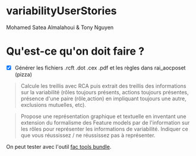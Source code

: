 # variabilityUserStories

Mohamed Satea Almalahoui & Tony Nguyen

# Qu'est-ce qu'on doit faire ?

- [x] Générer les fichiers .rcft .dot .cex .pdf et les règles dans rai_aocposet (pizza)

> Calcule les treillis avec RCA puis extrait des treillis des informations sur la variabilité (rôles toujours présents, actions toujours présentes, présence d'une paire (rôle,action) en impliquant toujours une autre, exclusions mutuelles, etc). 

> Propose une représentation graphique et textuelle en inventant une extension du formalisme des Feature models par de l'information sur les rôles pour représenter les informations de variabilité. Indiquer ce que vous réussissez / ne réussissez pas à représenter.

On peut tester avec l'outil [fac tools bundle](https://fca-tools-bundle.com/).